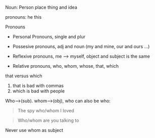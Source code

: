 



Noun: Person place thing and idea

pronouns: he this





Pronouns

- Personal Pronouns, single and plur

- Possesive pronouns, adj and noun (my and mine, our and ours ...)
- Reflexive pronouns, me --> myself, object and subject is the same

- Relative pronouns, who, whom, whose, that, which



that versus which

1. that is bad with commas
2. which is bad with people



Who-->(sub).   whom-->(obj), who can also be who:

> The spy who/whom I loved

>  Who/whom are you talking to 

Never use whom as subject